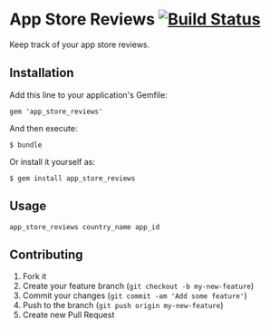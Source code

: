 # App Store Reviews [![Build Status](https://travis-ci.org/iltempo/app_store_reviews.png?branch=master)](https://travis-ci.org/iltempo/app_store_reviews)

Keep track of your app store reviews.

## Installation

Add this line to your application's Gemfile:

    gem 'app_store_reviews'

And then execute:

    $ bundle

Or install it yourself as:

    $ gem install app_store_reviews

## Usage

`app_store_reviews country_name app_id`

## Contributing

1. Fork it
2. Create your feature branch (`git checkout -b my-new-feature`)
3. Commit your changes (`git commit -am 'Add some feature'`)
4. Push to the branch (`git push origin my-new-feature`)
5. Create new Pull Request

